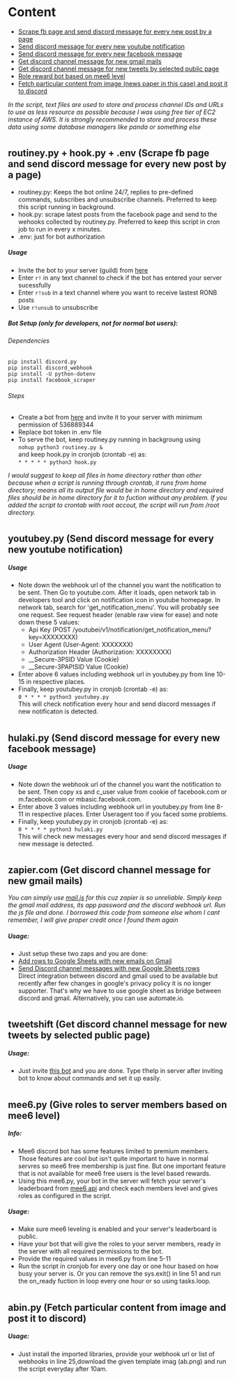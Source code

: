 # Content
- [Scrape fb page and send discord message for every new post by a page](#routiney)
- [Send discord message for every new youtube notification](#youtubey)
- [Send discord message for every new facebook message](#hulaki)
- [Get discord channel message for new gmail mails](#zapier)
- [Get discord channel message for new tweets by selected public page](#tweetshift)
- [Role reward bot based on mee6 level](#role_reward)
- [Fetch particular content from image (news paper in this case) and post it to discord](#abin)

_In the script, text files are used to store and process channel IDs and URLs to use as less resource as possible because I was using free tier of EC2 instance of AWS. It is strongly recommended to store and process these data using some database managers like panda or something else_

# <a name="routiney"></a> 
## __routiney.py + hook.py + .env__ (Scrape fb page and send discord message for every new post by a page)

- routiney.py: Keeps the bot online 24/7, replies to pre-defined commands, subscribes and unsubscribe channels. Preferred to keep this script running in background.
- hook.py: scrape latest posts from the facebook page and send to the wehooks collected by routiney.py. Preferred to keep this script in cron job to run in every x minutes.
- .env: just for bot authorization

##### Usage
- Invite the bot to your server (guild) from [here](https://discord.com/api/oauth2/authorize?client_id=786534057437691914&permissions=8&scope=bot)
- Enter `r!` in any text channel to check if the bot has entered your server sucessfully
- Enter `r!sub` in a text channel where you want to receive lastest RONB posts
- Use `r!unsub` to unsubscribe

##### Bot Setup (only for developers, not for normal bot users):

###### Dependencies
```pip install discord.py```<br>
```pip install discord_webhook```<br>
```pip install -U python-dotenv``` <br>
```pip install facebook_scraper```<br>

###### Steps
- Create a bot from [here](https://discord.com/developers/applications/) and invite it to your server with minimum permission of 536889344
- Replace bot token in .env file
- To serve the bot, keep routiney.py running in backgroung using<br>
```nohup python3 routiney.py &``` <br>
and keep hook.py in cronjob (crontab -e) as: <br>
```* * * * * python3 hook.py```

_I would suggest to keep all files in home directory rather than other because when a script is running through crontab, it runs from home directory; means all its output file would be in home directory and required files should be in home directory for it to fuction without any problem. If you added the script to crontab with root accout, the script will run from /root directory._

# <a name="youtubey"></a> 
## __youtubey.py__ (Send discord message for every new youtube notification)

##### Usage
 - Note down the webhook url of the channel you want the notification to be sent. Then Go to youtube.com. After it loads, open network tab in developers tool and click on notification icon in youtube homepage. In network tab, search for 'get_notification_menu'. You will probably see one request. See request header (enable raw view for ease) and note down these 5 values: 
    - Api Key (POST /youtubei/v1/notification/get_notification_menu?key=XXXXXXXX)
    - User Agent (User-Agent: XXXXXXX)
    - Authorization Header (Authorization: XXXXXXXX)
    - __Secure-3PSID Value (Cookie)
    - __Secure-3PAPISID Value (Cookie)
- Enter above 6 values including webhook url in youtubey.py from line 10-15 in respective places.
- Finally, keep youtubey.py in cronjob (crontab -e) as: <br>
```0 * * * * python3 youtubey.py```<br>
This will check notification every hour and send discord messages if new notificaton is detected.

# <a name="hulaki"></a> 
## __hulaki.py__ (Send discord message for every new facebook message)

##### Usage
 - Note down the webhook url of the channel you want the notification to be sent. Then copy xs and c_user value from cookie of facebook.com or m.facebook.com or mbasic.facebook.com.
 -  Enter above 3 values including webhook url in youtubey.py from line 8-11 in respective places. Enter Useragent too if you faced some problems.
- Finally, keep youtubey.py in cronjob (crontab -e) as: <br>
```0 * * * * python3 hulaki.py```<br>
This will check new messages every hour and send discord messages if new message is detected.

# <a name="zapier"></a> 
## __zapier.com__ (Get discord channel message for new gmail mails)
_You can simply use [mail.js](https://github.com/Prabesh01/Discord-bots/blob/main/mail.js) for this cuz zapier is so unreliable. Simply keep the gmail mail address, its app password and the discord webhook url. Run the js file and done. I borrowed this code from someone else whom I cant remember, I will give proper credit once I found them again_

##### Usage:
- Just setup these two zaps and you are done:
 - [Add rows to Google Sheets with new emails on Gmail](https://zapier.com/app/editor/114807052/nodes/114807052/auth)
 - [Send Discord channel messages with new Google Sheets rows](https://zapier.com/app/editor/114807030/nodes/114807030/auth) <br>
Direct integration between discord and gmail used to be available but recently after few changes in google's privacy policy it is no longer supporter. That's why we have to use google sheet as bridge between discord and gmail. Alternatively, you can use automate.io.

# <a name="tweetshift"></a>
## tweetshift (Get discord channel message for new tweets by selected public page)

##### Usage:
- Just invite [this bot](https://discord.com/oauth2/authorize?client_id=713026372142104687&permissions=537160768&redirect_uri=https://tweetshift.com/invite/callback&response_type=code&scope=bot) and you are done. Type t!help in server after inviting bot to know about commands and set it up easily.

# <a name="role_reward"></a>
## mee6.py (Give roles to server members based on mee6 level)

##### Info:
- Mee6 discord bot has some features limited to premium members. Those features are cool but isn't quite important to have in normal servres so mee6 free membership is just fine. But one important feature that is not available for mee6 free users is the level based rewards. 
- Using this mee6.py, your bot in the server will fetch your server's leaderboard from [mee6 api](https://mee6.xyz/api/plugins/levels/leaderboard/server_id_here) and check each members level and gives roles as configured in the script.

##### Usage:
- Make sure mee6 leveling is enabled and your server's leaderboard is public.
- Have your bot that will give the roles to your server members, ready in the server with all required permissions to the bot.
- Provide the required values in mee6.py from line 5-11
- Run the script in cronjob for every one day or one hour based on how busy your server is. Or you can remove the sys.exit() in line 51 and run the on_ready fuction in loop every one hour or so using tasks.loop.

# <a name="abin"></a>
## abin.py (Fetch particular content from image and post it to discord)

##### Usage:
- Just install the imported libraries, provide your webhook url or list of webhooks in line 25,download the given template imag (ab.png) and run the script everyday after 10am.
